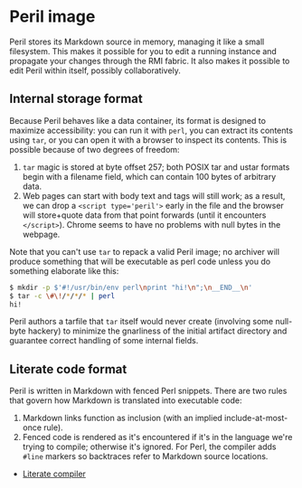 # Peril image
Peril stores its Markdown source in memory, managing it like a small
filesystem. This makes it possible for you to edit a running instance and
propagate your changes through the RMI fabric. It also makes it possible to
edit Peril within itself, possibly collaboratively.

## Internal storage format
Because Peril behaves like a data container, its format is designed to maximize
accessibility: you can run it with `perl`, you can extract its contents using
`tar`, or you can open it with a browser to inspect its contents. This is
possible because of two degrees of freedom:

1. `tar` magic is stored at byte offset 257; both POSIX tar and ustar formats
   begin with a filename field, which can contain 100 bytes of arbitrary data.
2. Web pages can start with body text and tags will still work; as a result, we
   can drop a `<script type='peril'>` early in the file and the browser will
   store+quote data from that point forwards (until it encounters `</script>`).
   Chrome seems to have no problems with null bytes in the webpage.

Note that you can't use `tar` to repack a valid Peril image; no archiver will
produce something that will be executable as perl code unless you do something
elaborate like this:

```sh
$ mkdir -p $'#!/usr/bin/env perl\nprint "hi!\n";\n__END__\n'
$ tar -c \#\!/*/*/* | perl
hi!
```

Peril authors a tarfile that `tar` itself would never create (involving some
null-byte hackery) to minimize the gnarliness of the initial artifact
directory and guarantee correct handling of some internal fields.

## Literate code format
Peril is written in Markdown with fenced Perl snippets. There are two rules
that govern how Markdown is translated into executable code:

1. Markdown links function as inclusion (with an implied include-at-most-once
   rule).
2. Fenced code is rendered as it's encountered if it's in the language we're
   trying to compile; otherwise it's ignored. For Perl, the compiler adds
   `#line` markers so backtraces refer to Markdown source locations.

- [Literate compiler](image/literate.p.md)
